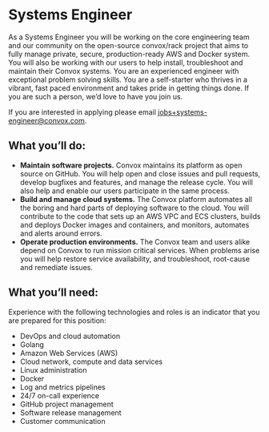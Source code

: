 ---
---

# Systems Engineer

As a Systems Engineer you will be working on the core engineering team and our community on the open-source convox/rack project that aims to fully manage private, secure, production-ready AWS and Docker system. You will also be working with our users to help install, troubleshoot and maintain their Convox systems. You are an experienced engineer with exceptional problem solving skills. You are a self-starter who thrives in a vibrant, fast paced environment and takes pride in getting things done. If you are such a person, we’d love to have you join us.   

If you are interested in applying please email [jobs+systems-engineer@convox.com](mailto:jobs+systems-engineer@convox.com). 

## What you’ll do:
- **Maintain software projects.** Convox maintains its platform as open source on GitHub. You will help open and close issues and pull requests, develop bugfixes and features, and manage the release cycle. You will also help and enable our users participate in the same process.
- **Build and manage cloud systems.** The Convox platform automates all the boring and hard parts of deploying software to the cloud. You will contribute to the code that sets up an AWS VPC and ECS clusters, builds and deploys Docker images and containers, and monitors, automates and alerts around errors.
- **Operate production environments.** The Convox team and users alike depend on Convox to run mission critical services. When problems arise you will help restore service availability, and troubleshoot, root-cause and remediate issues.

## What you’ll need:
Experience with the following technologies and roles is an indicator that you are prepared for this position: 

- DevOps and cloud automation
- Golang
- Amazon Web Services (AWS)
- Cloud network, compute and data services
- Linux administration
- Docker
- Log and metrics pipelines
- 24/7 on-call experience
- GitHub project management
- Software release management
- Customer communication  
